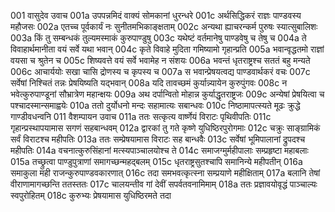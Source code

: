 001	वासुदेव उवाच
001a	उपपन्नमिदं वाक्यं सोमकानां धुरन्धरे
001c	अर्थसिद्धिकरं राज्ञः पाण्डवस्य महौजसः
002a	एतच्च पूर्वकार्यं नः सुनीतमभिकाङ्क्षताम्
002c	अन्यथा ह्याचरन्कर्म पुरुषः स्यात्सुबालिशः
003a	किं तु सम्बन्धकं तुल्यमस्माकं कुरुपाण्डुषु
003c	यथेष्टं वर्तमानेषु पाण्डवेषु च तेषु च
004a	ते विवाहार्थमानीता वयं सर्वे यथा भवान्
004c	कृते विवाहे मुदिता गमिष्यामो गृहान्प्रति
005a	भवान्वृद्धतमो राज्ञां वयसा च श्रुतेन च
005c	शिष्यवत्ते वयं सर्वे भवामेह न संशयः
006a	भवन्तं धृतराष्ट्रश्च सततं बहु मन्यते
006c	आचार्ययोः सखा चासि द्रोणस्य च कृपस्य च
007a	स भवान्प्रेषयत्वद्य पाण्डवार्थकरं वचः
007c	सर्वेषां निश्चितं तन्नः प्रेषयिष्यति यद्भवान्
008a	यदि तावच्छमं कुर्यान्न्यायेन कुरुपुंगवः
008c	न भवेत्कुरुपाण्डूनां सौभ्रात्रेण महान्क्षयः
009a	अथ दर्पान्वितो मोहान्न कुर्याद्धृतराष्ट्रजः
009c	अन्येषां प्रेषयित्वा च पश्चादस्मान्समाह्वयेः
010a	ततो दुर्योधनो मन्दः सहामात्यः सबान्धवः
010c	निष्ठामापत्स्यते मूढः क्रुद्धे गाण्डीवधन्वनि
011	वैशम्पायन उवाच
011a	ततः सत्कृत्य वार्ष्णेयं विराटः पृथिवीपतिः
011c	गृहान्प्रस्थापयामास सगणं सहबान्धवम्
012a	द्वारकां तु गते कृष्णे युधिष्ठिरपुरोगमाः
012c	चक्रुः साङ्ग्रामिकं सर्वं विराटश्च महीपतिः
013a	ततः सम्प्रेषयामास विराटः सह बान्धवैः
013c	सर्वेषां भूमिपालानां द्रुपदश्च महीपतिः
014a	वचनात्कुरुसिंहानां मत्स्यपाञ्चालयोश्च ते
014c	समाजग्मुर्महीपालाः सम्प्रहृष्टा महाबलाः
015a	तच्छ्रुत्वा पाण्डुपुत्राणां समागच्छन्महद्बलम्
015c	धृतराष्ट्रसुतश्चापि समानिन्ये महीपतीन्
016a	समाकुला मही राजन्कुरुपाण्डवकारणात्
016c	तदा समभवत्कृत्स्ना सम्प्रयाणे महीक्षिताम्
017a	बलानि तेषां वीराणामागच्छन्ति ततस्ततः
017c	चालयन्तीव गां देवीं सपर्वतवनामिमाम्
018a	ततः प्रज्ञावयोवृद्धं पाञ्चाल्यः स्वपुरोहितम्
018c	कुरुभ्यः प्रेषयामास युधिष्ठिरमते तदा
